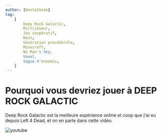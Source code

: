 ```yaml
---
author: [NostalGeek]
tag:
    [
        Deep Rock Galactic,
        Multijoueur,
        Jeu coopératif,
        Nain,
        Génération procédurale,
        Minecraft,
        No Man's Sky,
        Voxel,
        Vague d'ennemis,
    ]
---
```


# Pourquoi vous devriez jouer à DEEP ROCK GALACTIC

Deep Rock Galactic est la meilleure expérience online et coop que j'ai eu depuis Left 4 Dead, et on en parle dans cette vidéo.

![youtube](https://www.youtube.com/watch?v=MMRwp3fThuQ)
